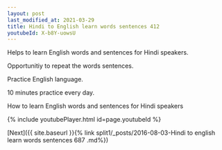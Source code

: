 ```yaml
---
layout: post
last_modified_at: 2021-03-29
title: Hindi to English learn words sentences 412 
youtubeId: X-b8Y-uowsU
---
```

 
 
Helps to learn English words and sentences for Hindi speakers.

Opportunitiy to repeat the words sentences. 

Practice English language. 
 
10 minutes practice every day. 
 
How to learn English words and sentences for Hindi speakers 
 
{% include youtubePlayer.html id=page.youtubeId %}
 
 
[Next]({{ site.baseurl }}{% link  split1/_posts/2016-08-03-Hindi to english learn words sentences 687 .md%})
 
